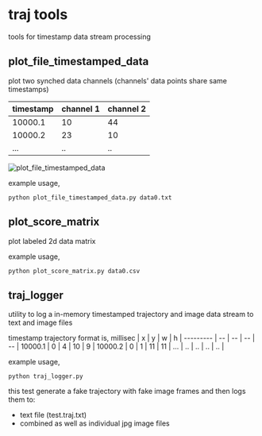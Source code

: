 # traj tools
tools for timestamp data stream processing

## plot_file_timestamped_data
plot two synched data channels (channels' data points share same timestamps)

timestamp | channel 1 | channel 2
--------- | --------- | ---------
10000.1   | 10        | 44
10000.2   | 23        | 10
...       | ..        | ..

![plot_file_timestamped_data](https://github.com/alicata/mixbag/raw/master/tools/traj/img/plot_file_timestamped_data.png)

example usage,
```
python plot_file_timestamped_data.py data0.txt
```

## plot_score_matrix
plot labeled 2d data matrix

example usage,
```
python plot_score_matrix.py data0.csv
```

## traj_logger
utility to log a in-memory timestamped trajectory and image data stream to text and image files 

timestamp trajectory format is,
millisec  | x  | y  | w  | h  |
--------- | -- | -- | -- | -- |
10000.1   | 0  | 4  | 10 | 9  |
10000.2   | 0  | 1  | 11 | 11 |
...       | .. | .. | .. | .. |

example usage,
```
python traj_logger.py
```
this test generate a fake trajectory with fake image frames and then logs them to: 
  * text file (test.traj.txt) 
  * combined as well as individual jpg image files

